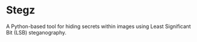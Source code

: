 # Stegz
A Python-based tool for hiding secrets within images using Least Significant Bit (LSB) steganography.
